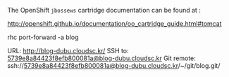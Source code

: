 The OpenShift `jbossews` cartridge documentation can be found at  :

http://openshift.github.io/documentation/oo_cartridge_guide.html#tomcat


rhc port-forward -a blog

  URL:        http://blog-dubu.cloudsc.kr/
  SSH to:     5739e8a84423f8efb800081a@blog-dubu.cloudsc.kr
  Git remote: ssh://5739e8a84423f8efb800081a@blog-dubu.cloudsc.kr/~/git/blog.git/

